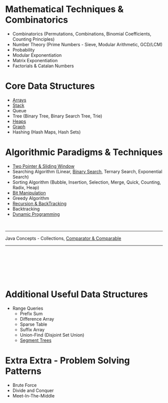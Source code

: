 # Mathematical Techniques & Combinatorics

-   Combinatorics (Permutations, Combinations, Binomial Coefficients, Counting Principles)
-   Number Theory (Prime Numbers - Sieve, Modular Arithmetic, GCD/LCM)
-   Probability
-   Modular Exponentiation
-   Matrix Exponentiation
-   Factorials & Catalan Numbers

# Core Data Structures

-   [Arrays](./Arrays/array.md)
-   [Stack](Stack/Stack.md)
-   Queue
-   Tree (Binary Tree, Binary Search Tree, Trie)
-   [Heaps](/Heaps/heaps.md)
-   [Graph](Graph/graph.md)
-   Hashing (Hash Maps, Hash Sets)

# Algorithmic Paradigms & Techniques

-   [Two Pointer & Sliding Window](./Two%20Pointer/twoPointer.md)
-   Searching Algorithm (Linear, [Binary Search](./BinarySearch/BinarySearch.md), Ternary Search, Exponential Search)
-   Sorting Algorithm (Bubble, Insertion, Selection, Merge, Quick, Counting, Radix, Heap)
-   [Bit Manipulation](bitManipulation.md)
-   Greedy Algorithm
-   [Recursion & BackTracking](./Recursion/recursion%20and%20backtracking.md)
-   Backtracking
-   [Dynamic Programming](Dynamic%20Programming/DynamicProgramming.md)
<br>
<hr>

Java Concepts - Collections, [Comparator & Comparable](./Java/sortingCollection.md)

<hr><br><br><br><br><br>

# Additional Useful Data Structures

-   Range Queries
    -   Prefix Sum
    -   Difference Array
    -   Sparse Table
    -   Suffix Array
    -   Union-Find (Disjoint Set Union)
    -   [Segment Trees](./Segment%20Trees/SegmentTree.md)

# Extra Extra - Problem Solving Patterns

-   Brute Force
-   Divide and Conquer
-   Meet-In-The-Middle

